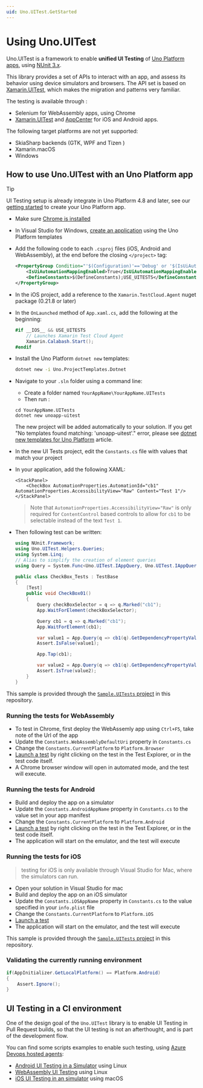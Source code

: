 ```yaml
---
uid: Uno.UITest.GetStarted
---
```


# Using Uno.UITest

Uno.UITest is a framework to enable **unified UI Testing** of [Uno Platform apps](https://github.com/unoplatform/uno), using [NUnit 3.x](https://github.com/nunit/nunit).

This library provides a set of APIs to interact with an app, and assess its behavior using device simulators and browsers. The API set is based on [Xamarin.UITest](https://docs.microsoft.com/en-us/appcenter/test-cloud/uitest/), which makes the migration and patterns very familiar.

The testing is available through :
- Selenium for WebAssembly apps, using Chrome
- [Xamarin.UITest](https://docs.microsoft.com/en-us/appcenter/test-cloud/uitest/) and [AppCenter](https://appcenter.ms/apps) for iOS and Android apps.

The following target platforms are not yet supported:
- SkiaSharp backends (GTK, WPF and Tizen )
- Xamarin.macOS
- Windows

## How to use Uno.UITest with an Uno Platform app

> [!TIP]
> UI Testing setup is already integrate in Uno Platform 4.8 and later, see our [getting started](xref:Uno.GetStarted) to create your Uno Platform app.

- Make sure [Chrome is installed](https://www.google.com/chrome)
- In Visual Studio for Windows, [create an application](https://platform.uno/docs/articles/getting-started-tutorial-1.html) using the Uno Platform templates
- Add the following code to each `.csproj` files (iOS, Android and WebAssembly), at the end before the closing `</project>` tag:
	```xml
	<PropertyGroup Condition="'$(Configuration)'=='Debug' or '$(IsUiAutomationMappingEnabled)'=='True'">
		<IsUiAutomationMappingEnabled>True</IsUiAutomationMappingEnabled>
		<DefineConstants>$(DefineConstants);USE_UITESTS</DefineConstants>
	</PropertyGroup>
	```
- In the iOS project, add a reference to the `Xamarin.TestCloud.Agent` nuget package (0.21.8 or later)
- In the `OnLaunched` method of `App.xaml.cs`, add the following at the beginning:
	```csharp
	#if __IOS__ && USE_UITESTS
		// Launches Xamarin Test Cloud Agent
		Xamarin.Calabash.Start();
	#endif
	```
- Install the Uno Platform `dotnet new` templates:

	```sh
	dotnet new -i Uno.ProjectTemplates.Dotnet
	```
- Navigate to your `.sln` folder using a command line:
    - Create a folder named `YourAppName\YourAppName.UITests`
    - Then run :
	```
    cd YourAppName.UITests
	dotnet new unoapp-uitest
	```
    The new project will be added automatically to your solution. If you get "No templates found matching: 'unoapp-uitest'." error, please see [dotnet new templates for Uno Platform](https://platform.uno/docs/articles/get-started-dotnet-new.html) article.
- In the new UI Tests project, edit the `Constants.cs` file with values that match your project 
- In your application, add the following XAML:

	```XAML
	<StackPanel>
		<CheckBox AutomationProperties.AutomationId="cb1" AutomationProperties.AccessibilityView="Raw" Content="Test 1"/>
	</StackPanel>
	```
   > Note that `AutomationProperties.AccessibilityView="Raw"` is only required for `ContentControl` based controls to allow for `cb1` to be selectable instead of the text `Test 1`. 

- Then following test can be written:

	```csharp
	using NUnit.Framework;
	using Uno.UITest.Helpers.Queries;
	using System.Linq;
	// Alias to simplify the creation of element queries
	using Query = System.Func<Uno.UITest.IAppQuery, Uno.UITest.IAppQuery>;

	public class CheckBox_Tests : TestBase
	{
		[Test]
		public void CheckBox01()
		{
			Query checkBoxSelector = q => q.Marked("cb1");
			App.WaitForElement(checkBoxSelector);

			Query cb1 = q => q.Marked("cb1");
			App.WaitForElement(cb1);

			var value1 = App.Query(q => cb1(q).GetDependencyPropertyValue("IsChecked").Value<bool>()).First();
			Assert.IsFalse(value1);

			App.Tap(cb1);

			var value2 = App.Query(q => cb1(q).GetDependencyPropertyValue("IsChecked").Value<bool>()).First();
			Assert.IsTrue(value2);
		}
	}
	```

This sample is provided through the [`Sample.UITests` project](https://github.com/unoplatform/Uno.UITest/tree/master/src/Sample/Sample.UITests) in this repository.

### Running the tests for WebAssembly
- To test in Chrome, first deploy the WebAssemly app using `Ctrl+F5`, take note of the Url of the app
- Update the `Constants.WebAssemblyDefaultUri` property in `Constants.cs`
- Change the `Constants.CurrentPlatform` to `Platform.Browser`
- [Launch a test](https://docs.microsoft.com/en-us/visualstudio/test/getting-started-with-unit-testing?view=vs-2019) by right clicking on the test in the Test Explorer, or in the test code itself.
- A Chrome browser window will open in automated mode, and the test will execute.


### Running the tests for Android
- Build and deploy the app on a simulator
- Update the `Constants.AndroidAppName` property in `Constants.cs` to the value set in your app manifest
- Change the `Constants.CurrentPlatform` to `Platform.Android`
- [Launch a test](https://docs.microsoft.com/en-us/visualstudio/test/getting-started-with-unit-testing?view=vs-2019) by right clicking on the test in the Test Explorer, or in the test code itself.
- The application will start on the emulator, and the test will execute

### Running the tests for iOS
> testing for iOS is only available through Visual Studio for Mac, where the simulators can run.

- Open your solution in Visual Studio for mac
- Build and deploy the app on an iOS simulator
- Update the `Constants.iOSAppName` property in `Constants.cs` to the value specified in your `info.plist` file
- Change the `Constants.CurrentPlatform` to `Platform.iOS`
- [Launch a test](https://docs.microsoft.com/en-us/visualstudio/mac/testing?view=vsmac-2019)
- The application will start on the emulator, and the test will execute

This sample is provided through the [`Sample.UITests` project](https://github.com/unoplatform/Uno.UITest/tree/master/src/Sample/Sample.UITests) in this repository.

### Validating the currently running environment

```csharp
if(AppInitializer.GetLocalPlatform() == Platform.Android)
{
    Assert.Ignore();
}
```

## UI Testing in a CI environment

One of the design goal of the `Uno.UITest` library is to enable UI Testing in Pull Request builds, so that the UI testing is not an afterthought, and is part of the development flow.

You can find some scripts examples to enable such testing, using [Azure Devops hosted agents](https://docs.microsoft.com/en-us/azure/devops/pipelines/agents/hosted?view=azure-devops):
- [Android UI Testing in a Simulator](https://github.com/unoplatform/Uno.UITest/blob/master/build/android-uitest-run.sh) using Linux
- [WebAssembly UI Testing](https://github.com/unoplatform/Uno.UITest/blob/master/build/wasm-uitest-run.sh) using Linux
- [iOS UI Testing in an simulator](https://github.com/unoplatform/Uno.UITest/blob/master/build/ios-uitest-run.sh) using macOS

